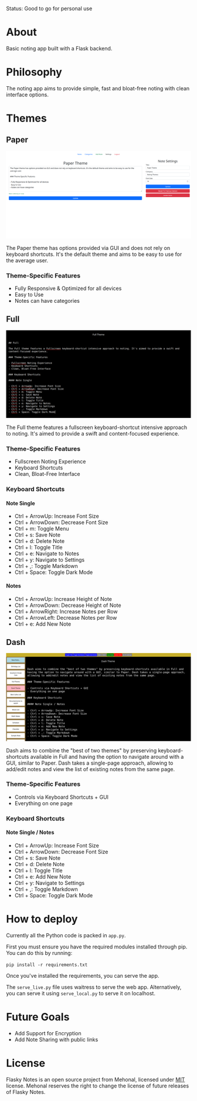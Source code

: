 Status: Good to go for personal use

# About

Basic noting app built with a Flask backend.

# Philosophy

The noting app aims to provide simple, fast and bloat-free noting with clean interface options.

# Themes

## Paper

![Paper Theme - Note Single](https://raw.githubusercontent.com/mehonal/flasky-notes/main/static/images/themes/paper/note_single.png)

The Paper theme has options provided via GUI and does not rely on keyboard shortcuts. It's the default theme and aims to be easy to use for the average user.

### Theme-Specific Features

- Fully Responsive & Optimized for all devices
- Easy to Use
- Notes can have categories

## Full

![Full Theme - Note Single](https://raw.githubusercontent.com/mehonal/flasky-notes/main/static/images/themes/full/note_single.png)

The Full theme features a fullscreen keyboard-shortcut intensive approach to noting. It's aimed to provide a swift and content-focused experience.

### Theme-Specific Features

- Fullscreen Noting Experience
- Keyboard Shortcuts
- Clean, Bloat-Free Interface

### Keyboard Shortcuts

#### Note Single

- Ctrl + ArrowUp: Increase Font Size
- Ctrl + ArrowDown: Decrease Font Size
- Ctrl + m: Toggle Menu
- Ctrl + s: Save Note
- Ctrl + d: Delete Note
- Ctrl + l: Toggle Title
- Ctrl + e: Navigate to Notes
- Ctrl + y: Navigate to Settings
- Ctrl + ,: Toggle Markdown
- Ctrl + Space: Toggle Dark Mode

#### Notes

- Ctrl + ArrowUp: Increase Height of Note
- Ctrl + ArrowDown: Decrease Height of Note
- Ctrl + ArrowRight: Increase Notes per Row
- Ctrl + ArrowLeft: Decrease Notes per Row
- Ctrl + e: Add New Note

## Dash

![Dash Theme - Note Single](https://raw.githubusercontent.com/mehonal/flasky-notes/main/static/images/themes/dash/note_single.png)

Dash aims to combine the "best of two themes" by preserving keyboard-shortcuts available in Full and having the option to navigate around with a GUI, similar to Paper. Dash takes a single-page approach, allowing to add/edit notes and view the list of existing notes from the same page.

### Theme-Specific Features

- Controls via Keyboard Shortcuts + GUI
- Everything on one page

### Keyboard Shortcuts

#### Note Single / Notes

- Ctrl + ArrowUp: Increase Font Size
- Ctrl + ArrowDown: Decrease Font Size
- Ctrl + s: Save Note
- Ctrl + d: Delete Note
- Ctrl + l: Toggle Title
- Ctrl + e: Add New Note
- Ctrl + y: Navigate to Settings
- Ctrl + ,: Toggle Markdown
- Ctrl + Space: Toggle Dark Mode

# How to deploy

Currently all the Python code is packed in `app.py`.

First you must ensure you have the required modules installed through pip. You can do this by running:

`pip install -r requirements.txt`

Once you've installed the requirements, you can serve the app.

The `serve_live.py` file uses waitress to serve the web app. Alternatively, you can serve it using `serve_local.py` to serve it on localhost.

# Future Goals

- Add Support for Encryption
- Add Note Sharing with public links

# License

Flasky Notes is an open source project from Mehonal, licensed under [MIT](https://opensource.org/licenses/MIT) license. Mehonal reserves the right to change the license of future releases of Flasky Notes.